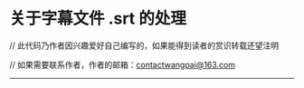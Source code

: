 # 关于字幕文件 .srt 的处理

// 此代码乃作者因兴趣爱好自己编写的，如果能得到读者的赏识转载还望注明

// 如果需要联系作者，作者的邮箱：contactwangpai@163.com

---


